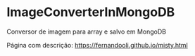 # ImageConverterInMongoDB
Conversor de imagem para array e salvo em MongoDB

Página com descrição:
https://fernandooli.github.io/misty.html
